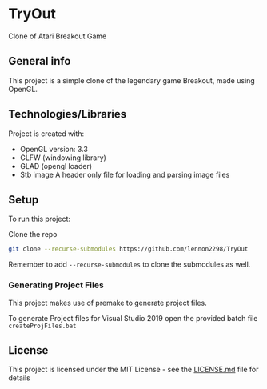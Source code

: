# TryOut
Clone of Atari Breakout Game

## General info
This project is a simple clone of the legendary game Breakout, made using OpenGL.
	
## Technologies/Libraries
Project is created with:
* OpenGL version: 3.3
* GLFW (windowing library)
* GLAD (opengl loader)
* Stb image 
    A header only file for loading and parsing image files

	
## Setup
To run this project:

Clone the repo

```bash
git clone --recurse-submodules https://github.com/lennon2298/TryOut
```

Remember to add `--recurse-submodules` to clone the submodules as well.

### Generating Project Files
This project makes use of premake to generate project files.

To generate Project files for Visual Studio 2019 open the provided batch file `createProjFiles.bat`

## License
This project is licensed under the MIT License - see the [LICENSE.md](LICENSE.md) file for details

